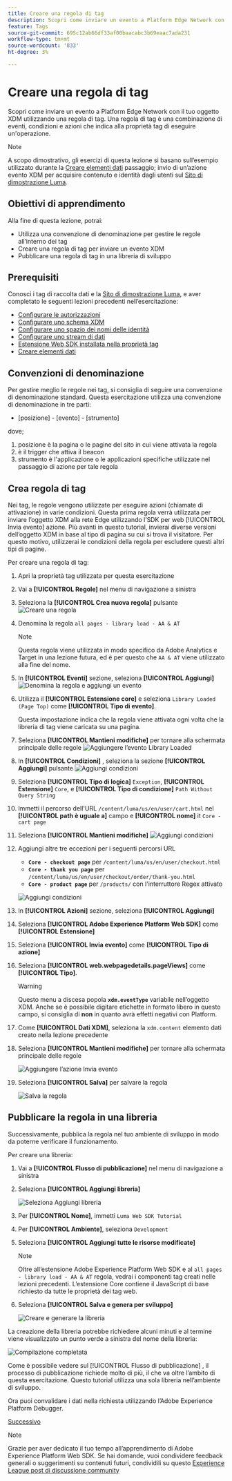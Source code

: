 ```yaml
---
title: Creare una regola di tag
description: Scopri come inviare un evento a Platform Edge Network con il tuo oggetto XDM utilizzando una regola di tag. Questa lezione fa parte dell’esercitazione Implementare Adobe Experience Cloud con Web SDK.
feature: Tags
source-git-commit: 695c12ab66df33af00baacabc3b69eaac7ada231
workflow-type: tm+mt
source-wordcount: '833'
ht-degree: 3%

---
```


# Creare una regola di tag

Scopri come inviare un evento a Platform Edge Network con il tuo oggetto XDM utilizzando una regola di tag. Una regola di tag è una combinazione di eventi, condizioni e azioni che indica alla proprietà tag di eseguire un&#39;operazione.

>[!NOTE]
>
> A scopo dimostrativo, gli esercizi di questa lezione si basano sull’esempio utilizzato durante la [Creare elementi dati](create-data-elements.md) passaggio; invio di un’azione evento XDM per acquisire contenuto e identità dagli utenti sul [Sito di dimostrazione Luma](https://luma.enablementadobe.com/content/luma/us/en.html).


## Obiettivi di apprendimento

Alla fine di questa lezione, potrai:

* Utilizza una convenzione di denominazione per gestire le regole all’interno dei tag
* Creare una regola di tag per inviare un evento XDM
* Pubblicare una regola di tag in una libreria di sviluppo


## Prerequisiti

Conosci i tag di raccolta dati e la [Sito di dimostrazione Luma](https://luma.enablementadobe.com/content/luma/us/en.html), e aver completato le seguenti lezioni precedenti nell’esercitazione:

* [Configurare le autorizzazioni](configure-permissions.md)
* [Configurare uno schema XDM](configure-schemas.md)
* [Configurare uno spazio dei nomi delle identità](configure-identities.md)
* [Configurare uno stream di dati](configure-datastream.md)
* [Estensione Web SDK installata nella proprietà tag](install-web-sdk.md)
* [Creare elementi dati](create-data-elements.md)

## Convenzioni di denominazione

Per gestire meglio le regole nei tag, si consiglia di seguire una convenzione di denominazione standard. Questa esercitazione utilizza una convenzione di denominazione in tre parti:

* [posizione] - [evento] - [strumento]

dove;

1. posizione è la pagina o le pagine del sito in cui viene attivata la regola
1. è il trigger che attiva il beacon
1. strumento è l&#39;applicazione o le applicazioni specifiche utilizzate nel passaggio di azione per tale regola


## Crea regola di tag

Nei tag, le regole vengono utilizzate per eseguire azioni (chiamate di attivazione) in varie condizioni. Questa prima regola verrà utilizzata per inviare l’oggetto XDM alla rete Edge utilizzando l’SDK per web [!UICONTROL Invia evento] azione. Più avanti in questo tutorial, invierai diverse versioni dell’oggetto XDM in base al tipo di pagina su cui si trova il visitatore. Per questo motivo, utilizzerai le condizioni della regola per escludere questi altri tipi di pagine.

Per creare una regola di tag:

1. Apri la proprietà tag utilizzata per questa esercitazione
1. Vai a **[!UICONTROL Regole]** nel menu di navigazione a sinistra
1. Seleziona la **[!UICONTROL Crea nuova regola]** pulsante
   ![Creare una regola](assets/rules-create.png)
1. Denomina la regola `all pages - library load - AA & AT`

   >[!NOTE]
   >
   > Questa regola viene utilizzata in modo specifico da Adobe Analytics e Target in una lezione futura, ed è per questo che `AA & AT` viene utilizzato alla fine del nome.

1. In **[!UICONTROL Eventi]** sezione, seleziona **[!UICONTROL Aggiungi]**
   ![Denomina la regola e aggiungi un evento](assets/rule-name.png)
1. Utilizza il **[!UICONTROL Estensione core]** e seleziona `Library Loaded (Page Top)` come **[!UICONTROL Tipo di evento]**.

   Questa impostazione indica che la regola viene attivata ogni volta che la libreria di tag viene caricata su una pagina.
1. Seleziona **[!UICONTROL Mantieni modifiche]** per tornare alla schermata principale delle regole
   ![Aggiungere l’evento Library Loaded](assets/rule-event-pagetop.png)
1. In **[!UICONTROL Condizioni]** , seleziona la sezione **[!UICONTROL Aggiungi]** pulsante
   ![Aggiungi condizioni](assets/rules-add-conditions.png)
1. Seleziona **[!UICONTROL Tipo di logica]** `Exception`, **[!UICONTROL Estensione]** `Core`, e **[!UICONTROL Tipo di condizione]** `Path Without Query String`
1. Immetti il percorso dell&#39;URL `/content/luma/us/en/user/cart.html` nel **[!UICONTROL path è uguale a]** campo e **[!UICONTROL nome]** it `Core - cart page`
1. Seleziona **[!UICONTROL Mantieni modifiche]**
   ![Aggiungi condizioni](assets/rule-condition-exception.png)
1. Aggiungi altre tre eccezioni per i seguenti percorsi URL

   * **`Core - checkout page`** per `/content/luma/us/en/user/checkout.html`
   * **`Core - thank you page`** per `/content/luma/us/en/user/checkout/order/thank-you.html`
   * **`Core - product page`** per `/products/` con l&#39;interruttore Regex attivato

   ![Aggiungi condizioni](assets/rule-condition-exception-all.png)

1. In **[!UICONTROL Azioni]** sezione, seleziona **[!UICONTROL Aggiungi]**
1. Seleziona **[!UICONTROL Adobe Experience Platform Web SDK]** come **[!UICONTROL Estensione]**
1. Seleziona **[!UICONTROL Invia evento]** come **[!UICONTROL Tipo di azione]**
1. Seleziona **[!UICONTROL web.webpagedetails.pageViews]** come **[!UICONTROL Tipo]**.

   >[!WARNING]
   >
   > Questo menu a discesa popola **`xdm.eventType`** variabile nell’oggetto XDM. Anche se è possibile digitare etichette in formato libero in questo campo, si consiglia di **non** in quanto avrà effetti negativi con Platform.

1. Come **[!UICONTROL Dati XDM]**, seleziona la `xdm.content` elemento dati creato nella lezione precedente
1. Seleziona **[!UICONTROL Mantieni modifiche]** per tornare alla schermata principale delle regole

   ![Aggiungere l’azione Invia evento](assets/rule-set-action-xdm.png)
1. Seleziona **[!UICONTROL Salva]** per salvare la regola

   ![Salva la regola](assets/rule-save.png)

## Pubblicare la regola in una libreria

Successivamente, pubblica la regola nel tuo ambiente di sviluppo in modo da poterne verificare il funzionamento.

Per creare una libreria:

1. Vai a **[!UICONTROL Flusso di pubblicazione]** nel menu di navigazione a sinistra
1. Seleziona **[!UICONTROL Aggiungi libreria]**

   ![Seleziona Aggiungi libreria](assets/rule-publish-library.png)
1. Per **[!UICONTROL Nome]**, immetti `Luma Web SDK Tutorial`
1. Per **[!UICONTROL Ambiente]**, seleziona `Development`
1. Seleziona  **[!UICONTROL Aggiungi tutte le risorse modificate]**

   >[!NOTE]
   >
   >    Oltre all’estensione Adobe Experience Platform Web SDK e al `all pages - library load - AA & AT` regola, vedrai i componenti tag creati nelle lezioni precedenti. L’estensione Core contiene il JavaScript di base richiesto da tutte le proprietà dei tag web.

1. Seleziona **[!UICONTROL Salva e genera per sviluppo]**

   ![Creare e generare la libreria](assets/rule-publish-add-all-changes.png)

La creazione della libreria potrebbe richiedere alcuni minuti e al termine viene visualizzato un punto verde a sinistra del nome della libreria:

![Compilazione completata](assets/rule-publish-success.png)

Come è possibile vedere sul [!UICONTROL Flusso di pubblicazione] , il processo di pubblicazione richiede molto di più, il che va oltre l’ambito di questa esercitazione. Questo tutorial utilizza una sola libreria nell’ambiente di sviluppo.

Ora puoi convalidare i dati nella richiesta utilizzando l’Adobe Experience Platform Debugger.

[Successivo ](validate-with-debugger.md)

>[!NOTE]
>
>Grazie per aver dedicato il tuo tempo all’apprendimento di Adobe Experience Platform Web SDK. Se hai domande, vuoi condividere feedback generali o suggerimenti su contenuti futuri, condividili su questo [Experience League post di discussione community](https://experienceleaguecommunities.adobe.com/t5/adobe-experience-platform-launch/tutorial-discussion-implement-adobe-experience-cloud-with-web/td-p/444996)
